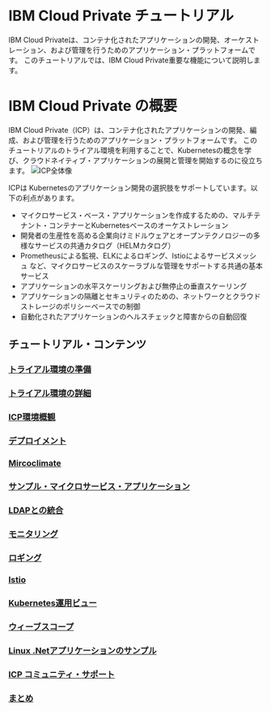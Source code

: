 # IBM Cloud Private チュートリアル

IBM Cloud Privateは、コンテナ化されたアプリケーションの開発、オーケストレーション、および管理を行うためのアプリケーション・プラットフォームです。
このチュートリアルでは、IBM Cloud Private重要な機能について説明します。


# IBM Cloud Private の概要
IBM Cloud Private（ICP）は、コンテナ化されたアプリケーションの開発、編成、および管理を行うためのアプリケーション・プラットフォームです。 
このチュートリアルのトライアル環境を利用することで、Kubernetesの概念を学び、クラウドネイティブ・アプリケーションの展開と管理を開始するのに役立ちます。
![ICP全体像](https://github.com/ICpTrial/ICPTrialJapan/blob/master/pictures/icpoverview.png)

ICPは Kubernetesのアプリケーション開発の選択肢をサポートしています。以下の利点があります。
* マイクロサービス・ベース・アプリケーションを作成するための、マルチテナント・コンテナーとKubernetesベースのオーケストレーション
* 開発者の生産性を高める企業向けミドルウェアとオープンテクノロジーの多様なサービスの共通カタログ（HELMカタログ）
* Prometheusによる監視、ELKによるロギング、Istioによるサービスメッシュ など、マイクロサービスのスケーラブルな管理をサポートする共通の基本サービス
* アプリケーションの水平スケーリングおよび無停止の垂直スケーリング
* アプリケーションの隔離とセキュリティのための、ネットワークとクラウドストレージのポリシーベースでの制御
* 自動化されたアプリケーションのヘルスチェックと障害からの自動回復

## チュートリアル・コンテンツ
### [トライアル環境の準備](https://github.com/ICpTrial/ICPTrialJapan/blob/master/reserve.md)
### [トライアル環境の詳細](https://github.com/ICpTrial/ICPTrialJapan/blob/master/environemnt.md)
### [ICP環境概観](https://github.com/ICpTrial/ICPTrialJapan/blob/master/icpoverview.md)
### [デプロイメント](https://github.com/ICpTrial/ICPTrialJapan/blob/master/nodejs.md)
### [Mircoclimate](https://github.com/ICpTrial/ICPTrialJapan/blob/master/microclimate.md)
### [サンプル・マイクロサービス・アプリケーション](https://github.com/ICpTrial/ICPTrialJapan/blob/master/samplemicroservice.md)
### [LDAPとの統合](https://github.com/ICpTrial/ICPTrialJapan/blob/master/ldapintegrntion.md)
### [モニタリング](https://github.com/ICpTrial/ICPTrialJapan/blob/master/monitoring.md)
### [ロギング](https://github.com/ICpTrial/ICPTrialJapan/blob/master/logging.md)
### [Istio](https://github.com/ICpTrial/ICPTrialJapan/blob/master/istio.md)
### [Kubernetes運用ビュー](https://github.com/ICpTrial/ICPTrialJapan/blob/master/operationalview.md)
### [ウィーブスコープ](https://github.com/ICpTrial/ICPTrialJapan/blob/master/weavescope.md)
### [Linux .Netアプリケーションのサンプル](https://github.com/ICpTrial/ICPTrialJapan/blob/master/dotnetapplication.md)
### [ICP コミュニティ・サポート](https://github.com/ICpTrial/ICPTrialJapan/blob/master/communitysupport.md)
### [まとめ](https://github.com/ICpTrial/ICPTrialJapan/blob/master/summary.md)
